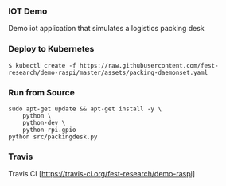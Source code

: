 
### IOT Demo

Demo iot application that simulates a logistics packing desk


### Deploy to Kubernetes

```shell
$ kubectl create -f https://raw.githubusercontent.com/fest-research/demo-raspi/master/assets/packing-daemonset.yaml
```

### Run from Source
```shell
sudo apt-get update && apt-get install -y \
    python \
    python-dev \
    python-rpi.gpio
python src/packingdesk.py 
```


### Travis

Travis CI [https://travis-ci.org/fest-research/demo-raspi]

